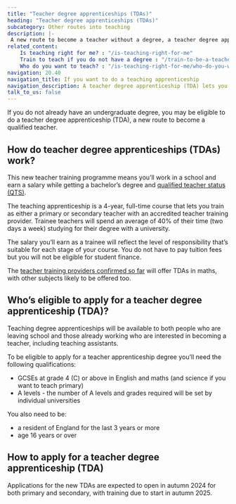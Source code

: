 ```yaml
---
title: "Teacher degree apprenticeships (TDAs)"
heading: "Teacher degree apprenticeships (TDAs)"
subcategory: Other routes into teaching
description: |-
 A new route to become a teacher without a degree, a teacher degree apprenticeship (TDA) lets you work at a school while you qualify as a teacher.
related_content:
    Is teaching right for me? : "/is-teaching-right-for-me"
    Train to teach if you do not have a degree : "/train-to-be-a-teacher/if-you-dont-have-a-degree"
    Who do you want to teach? : "/is-teaching-right-for-me/who-do-you-want-to-teach"
navigation: 20.40
navigation_title: If you want to do a teaching apprenticeship
navigation_description: A teacher degree apprenticeship (TDA) lets you work at a school and earn a salary while getting a degree and qualified teacher status (QTS).
talk_to_us: false
---
```

If you do not already have an undergraduate degree, you may be eligible to do a teacher degree apprenticeship (TDA), a new route to become a qualified teacher.

##  How do teacher degree apprenticeships (TDAs) work?
This new teacher training programme means you’ll work in a school and earn a salary while getting a bachelor’s degree and [qualified teacher status (QTS)](/train-to-be-a-teacher/what-is-qts).
 
The teaching apprenticeship is a 4-year, full-time course that lets you train as either a primary or secondary teacher with an accredited teacher training provider. Trainee teachers will spend an average of 40% of their time (two days a week) studying for their degree with a university.

The salary you’ll earn as a trainee will reflect the level of responsibility that’s suitable for each stage of your course. You do not have to pay tuition fees but you will not be eligible for student finance.

The [teacher training providers confirmed so far](https://www.gov.uk/government/publications/secondary-maths-teacher-degree-apprenticeship-funding-pilot-providers?) will offer TDAs in maths, with other subjects likely to be offered too.

## Who’s eligible to apply for a teacher degree apprenticeship (TDA)?
Teaching degree apprenticeships will be available to both people who are leaving school and those already working who are interested in becoming a teacher, including teaching assistants.

To be eligible to apply for a teacher apprenticeship degree you’ll need the following qualifications:

* GCSEs at grade 4 (C) or above in English and maths (and science if you want to teach primary)
* A levels - the number of A levels and grades required will be set by individual universities

You also need to be:

* a resident of England for the last 3 years or more
* age 16 years or over 

## How to apply for a teacher degree apprenticeship (TDA)
Applications for the new TDAs are expected to open in autumn 2024 for both primary and secondary, with training due to start in autumn 2025.